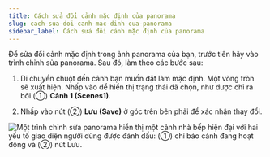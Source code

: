 ```yaml
---
title: Cách sửa đổi cảnh mặc định của panorama
slug: cach-sua-doi-canh-mac-dinh-cua-panorama
sidebar_label: Cách sửa đổi cảnh mặc định của panorama
---
```


Để sửa đổi cảnh mặc định trong ảnh panorama của bạn, trước tiên hãy vào trình chỉnh sửa panorama. Sau đó, làm theo các bước sau:

1. Di chuyển chuột đến cảnh bạn muốn đặt làm mặc định. Một vòng tròn sẽ xuất hiện. Nhấp vào để hiển thị trạng thái đã chọn, như được chỉ ra bởi (①) **Cảnh 1 (Scenes1)**.

2. Nhấp vào nút (②) **Lưu (Save)** ở góc trên bên phải để xác nhận thay đổi.

![Một trình chỉnh sửa panorama hiển thị một cảnh nhà bếp hiện đại với hai yếu tố giao diện người dùng được đánh dấu: (①) chỉ báo cảnh đang hoạt động và (②) nút Lưu.](https://storage.googleapis.com/jegavn_kb/images/d1019ff9-487d-4140-91f7-56cf0c7a392b.png)